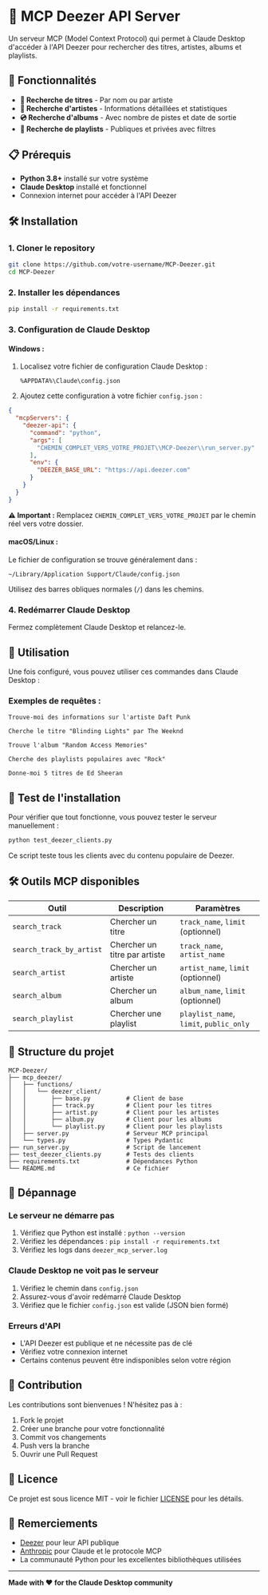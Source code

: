 # 🎵 MCP Deezer API Server

Un serveur MCP (Model Context Protocol) qui permet à Claude Desktop d'accéder à l'API Deezer pour rechercher des titres, artistes, albums et playlists.

## 🚀 Fonctionnalités

- **🎵 Recherche de titres** - Par nom ou par artiste
- **🎤 Recherche d'artistes** - Informations détaillées et statistiques
- **💿 Recherche d'albums** - Avec nombre de pistes et date de sortie
- **🎼 Recherche de playlists** - Publiques et privées avec filtres

## 📋 Prérequis

- **Python 3.8+** installé sur votre système
- **Claude Desktop** installé et fonctionnel
- Connexion internet pour accéder à l'API Deezer

## 🛠️ Installation

### 1. Cloner le repository

```bash
git clone https://github.com/votre-username/MCP-Deezer.git
cd MCP-Deezer
```

### 2. Installer les dépendances

```bash
pip install -r requirements.txt
```

### 3. Configuration de Claude Desktop

#### **Windows :**

1. Localisez votre fichier de configuration Claude Desktop :
   ```
   %APPDATA%\Claude\config.json
   ```

2. Ajoutez cette configuration à votre fichier `config.json` :

```json
{
  "mcpServers": {
    "deezer-api": {
      "command": "python",
      "args": [
        "CHEMIN_COMPLET_VERS_VOTRE_PROJET\\MCP-Deezer\\run_server.py"
      ],
      "env": {
        "DEEZER_BASE_URL": "https://api.deezer.com"
      }
    }
  }
}
```

**⚠️ Important :** Remplacez `CHEMIN_COMPLET_VERS_VOTRE_PROJET` par le chemin réel vers votre dossier.

#### **macOS/Linux :**

Le fichier de configuration se trouve généralement dans :
```
~/Library/Application Support/Claude/config.json
```

Utilisez des barres obliques normales (`/`) dans les chemins.

### 4. Redémarrer Claude Desktop

Fermez complètement Claude Desktop et relancez-le.

## 🎯 Utilisation

Une fois configuré, vous pouvez utiliser ces commandes dans Claude Desktop :

### Exemples de requêtes :

```
Trouve-moi des informations sur l'artiste Daft Punk
```

```
Cherche le titre "Blinding Lights" par The Weeknd
```

```
Trouve l'album "Random Access Memories"
```

```
Cherche des playlists populaires avec "Rock"
```

```
Donne-moi 5 titres de Ed Sheeran
```

## 🔧 Test de l'installation

Pour vérifier que tout fonctionne, vous pouvez tester le serveur manuellement :

```bash
python test_deezer_clients.py
```

Ce script teste tous les clients avec du contenu populaire de Deezer.

## 🛠️ Outils MCP disponibles

| Outil | Description | Paramètres |
|-------|-------------|------------|
| `search_track` | Chercher un titre | `track_name`, `limit` (optionnel) |
| `search_track_by_artist` | Chercher un titre par artiste | `track_name`, `artist_name` |
| `search_artist` | Chercher un artiste | `artist_name`, `limit` (optionnel) |
| `search_album` | Chercher un album | `album_name`, `limit` (optionnel) |
| `search_playlist` | Chercher une playlist | `playlist_name`, `limit`, `public_only` |

## 📁 Structure du projet

```
MCP-Deezer/
├── mcp_deezer/
│   ├── functions/
│   │   └── deezer_client/
│   │       ├── base.py          # Client de base
│   │       ├── track.py         # Client pour les titres
│   │       ├── artist.py        # Client pour les artistes  
│   │       ├── album.py         # Client pour les albums
│   │       └── playlist.py      # Client pour les playlists
│   ├── server.py                # Serveur MCP principal
│   └── types.py                 # Types Pydantic
├── run_server.py                # Script de lancement
├── test_deezer_clients.py       # Tests des clients
├── requirements.txt             # Dépendances Python
└── README.md                    # Ce fichier
```

## 🐛 Dépannage

### Le serveur ne démarre pas
1. Vérifiez que Python est installé : `python --version`
2. Vérifiez les dépendances : `pip install -r requirements.txt`
3. Vérifiez les logs dans `deezer_mcp_server.log`

### Claude Desktop ne voit pas le serveur
1. Vérifiez le chemin dans `config.json`
2. Assurez-vous d'avoir redémarré Claude Desktop
3. Vérifiez que le fichier `config.json` est valide (JSON bien formé)

### Erreurs d'API
- L'API Deezer est publique et ne nécessite pas de clé
- Vérifiez votre connexion internet
- Certains contenus peuvent être indisponibles selon votre région

## 🤝 Contribution

Les contributions sont bienvenues ! N'hésitez pas à :

1. Fork le projet
2. Créer une branche pour votre fonctionnalité
3. Commit vos changements
4. Push vers la branche
5. Ouvrir une Pull Request

## 📄 Licence

Ce projet est sous licence MIT - voir le fichier [LICENSE](LICENSE) pour les détails.

## 🙏 Remerciements

- [Deezer](https://www.deezer.com/) pour leur API publique
- [Anthropic](https://www.anthropic.com/) pour Claude et le protocole MCP
- La communauté Python pour les excellentes bibliothèques utilisées

---

**Made with ❤️ for the Claude Desktop community**